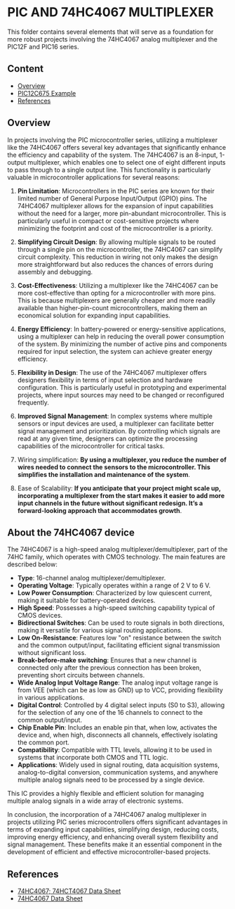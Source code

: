 # PIC AND 74HC4067 MULTIPLEXER

This folder contains several elements that will serve as a foundation for more robust projects involving the 74HC4067 analog multiplexer and the PIC12F and PIC16 series.

## Content

* [Overview](#overview)
* [PIC12C675 Example](./PIC12F675/)
* [References](#references)



## Overview

In projects involving the PIC microcontroller series, utilizing a multiplexer like the 74HC4067 offers several key advantages that significantly enhance the efficiency and capability of the system. The 74HC4067 is an 8-input, 1-output multiplexer, which enables one to select one of eight different inputs to pass through to a single output line. This functionality is particularly valuable in microcontroller applications for several reasons:

1. **Pin Limitation**: Microcontrollers in the PIC  series are known for their limited number of General Purpose Input/Output (GPIO) pins. The 74HC4067 multiplexer allows for the expansion of input capabilities without the need for a larger, more pin-abundant microcontroller. This is particularly useful in compact or cost-sensitive projects where minimizing the footprint and cost of the microcontroller is a priority.

2. **Simplifying Circuit Design**: By allowing multiple signals to be routed through a single pin on the microcontroller, the 74HC4067 can simplify circuit complexity. This reduction in wiring not only makes the design more straightforward but also reduces the chances of errors during assembly and debugging.

3. **Cost-Effectiveness**: Utilizing a multiplexer like the 74HC4067 can be more cost-effective than opting for a microcontroller with more pins. This is because multiplexers are generally cheaper and more readily available than higher-pin-count microcontrollers, making them an economical solution for expanding input capabilities.

4. **Energy Efficiency**: In battery-powered or energy-sensitive applications, using a multiplexer can help in reducing the overall power consumption of the system. By minimizing the number of active pins and components required for input selection, the system can achieve greater energy efficiency.

5. **Flexibility in Design**: The use of the 74HC4067 multiplexer offers designers flexibility in terms of input selection and hardware configuration. This is particularly useful in prototyping and experimental projects, where input sources may need to be changed or reconfigured frequently.

6. **Improved Signal Management**: In complex systems where multiple sensors or input devices are used, a multiplexer can facilitate better signal management and prioritization. By controlling which signals are read at any given time, designers can optimize the processing capabilities of the microcontroller for critical tasks.

7. Wiring simplification: **By using a multiplexer, you reduce the number of wires needed to connect the sensors to the microcontroller. This simplifies the installation and maintenance of the system**.

8. Ease of Scalability: **If you anticipate that your project might scale up, incorporating a multiplexer from the start makes it easier to add more input channels in the future without significant redesign. It’s a forward-looking approach that accommodates growth**.



## About the 74HC4067 device 


The 74HC4067 is a high-speed analog multiplexer/demultiplexer, part of the 74HC family, which operates with CMOS technology. The main features are described below:

- **Type**: 16-channel analog multiplexer/demultiplexer.
- **Operating Voltage**: Typically operates within a range of 2 V to 6 V.
- **Low Power Consumption**: Characterized by low quiescent current, making it suitable for battery-operated devices.
- **High Speed**: Possesses a high-speed switching capability typical of CMOS devices.
- **Bidirectional Switches**: Can be used to route signals in both directions, making it versatile for various signal routing applications.
- **Low On-Resistance**: Features low "on" resistance between the switch and the common output/input, facilitating efficient signal transmission without significant loss.
- **Break-before-make switching**: Ensures that a new channel is connected only after the previous connection has been broken, preventing short circuits between channels.
- **Wide Analog Input Voltage Range**: The analog input voltage range is from VEE (which can be as low as GND) up to VCC, providing flexibility in various applications.
- **Digital Control**: Controlled by 4 digital select inputs (S0 to S3), allowing for the selection of any one of the 16 channels to connect to the common output/input.
- **Chip Enable Pin**: Includes an enable pin that, when low, activates the device and, when high, disconnects all channels, effectively isolating the common port.
- **Compatibility**: Compatible with TTL levels, allowing it to be used in systems that incorporate both CMOS and TTL logic.
- **Applications**: Widely used in signal routing, data acquisition systems, analog-to-digital conversion, communication systems, and anywhere multiple analog signals need to be processed by a single device.

This IC provides a highly flexible and efficient solution for managing multiple analog signals in a wide array of electronic systems.



In conclusion, the incorporation of a 74HC4067 analog multiplexer in projects utilizing PIC series microcontrollers offers significant advantages in terms of expanding input capabilities, simplifying design, reducing costs, improving energy efficiency, and enhancing overall system flexibility and signal management. These benefits make it an essential component in the development of efficient and effective microcontroller-based projects.



## References


- [74HC4067; 74HCT4067 Data Sheet](https://www.mouser.com/datasheet/2/302/74HC_HCT4067-224948.pdf)
- [74HC4067 Data Sheet](https://www.ti.com/lit/ds/symlink/cd74hc4067.pdf?ts=1712408119726&ref_url=https%253A%252F%252Fwww.ti.com%252Fproduct%252FCD74HC4067%253Futm_source%253Dgoogle%2526utm_medium%253Dcpc%2526utm_campaign%253Dasc-int-null-44700045336317248_prodfolderdynamic-cpc-pf-google-wwe_int%2526utm_content%253Dprodfolddynamic%2526ds_k%253DDYNAMIC+SEARCH+ADS%2526DCM%253Dyes%2526gad_source%253D1%2526gclid%253DCj0KCQjw5cOwBhCiARIsAJ5njua--idu3oMmmJlBPdJG1XiHKPkUcuo6TcF6jwI5wmPTOeduiskG2oAaAoujEALw_wcB%2526gclsrc%253Daw.ds)



